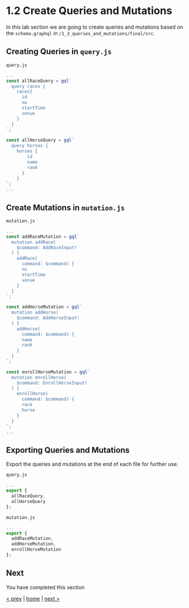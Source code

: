 # 1.2 Create Queries and Mutations

In this lab section we are going to create queries and mutations based on the `schema.graphql` in `/1_3_queries_and_mutations/final/src`.

## Creating Queries in `query.js`

`query.js`
```js
...
const allRaceQuery = gql`
  query races {
    races{
      id
      no
      startTime
      venue
    }
  }
`;

const allHorseQuery = gql`
  query horses {
    horses {
        id
        name
        rank
      }
    }
`;
...
```

## Create Mutations in `mutation.js`
`mutation.js`
```js
...
const addRaceMutation = gql`
  mutation addRace(
    $command: AddRaceInput!
  ) {
    addRace(
      command: $command) {
      no
      startTime
      venue
    }
  }
`;

const addHorseMutation = gql`
  mutation addHorse(
    $command: AddHorseInput!
  ) {
    addHorse(
      command: $command) {
      name
      rank
    }
  }
`;

const enrollHorseMutation = gql`
  mutation enrollHorse(
    $command: EnrollHorseInput!
  ) {
    enrollHorse(
      command: $command) {
      race
      horse
    }
  }
`;
...
```

## Exporting Queries and Mutations
Export the queries and mutations at the end of each file for further use.

`query.js`
```js
...
export {
  allRaceQuery,
  allHorseQuery
};
```

`mutation.js`
```js
...
export {
  addRaceMutation,
  addHorseMutation,
  enrollHorseMutation
};
```

## Next

You have completed this section

[< prev](./1_1_create_react-native-project.md) | [home](../readme.md) | [next >](./1_3_setup_application.md)
